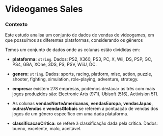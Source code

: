 # Videogames Sales
### Contexto

Este estudo analisa um conjunto de dados de vendas de videogames, em que possuímos as diferentes plataformas, considerando os gêneros

Temos um conjunto de dados onde as colunas estão divididas em:

- **plataforma:**  `string`. Dados: PS2, X360, PS3, PC, X, Wii, DS, PSP, GC, PS4, GBA, XOne, 3DS, PS, PSV, WiiU, DC. 
- **genero:** `string`. Dados: sports, racing, platform, misc, action, puzzle, shooter, fighting, simulation, role-playing, adventure, strategy.
- **empresa:** existem 278 empresas, podemos destacar as três com mais jogos produzidos são: Electronic Arts (971), Ubisoft (516), Activision 511.

- As colunas **vendasNorteAmericanas**, **vendasEuropa**, **vendasJapao**, **outrasVendas** e **vendasGlobais** se referem a pontuação de vendas dos jogos de um gênero específico em uma dada plataforma.
- **classificacaoCritica:** se refere à classificação dada pela crítica. Dados: bueno, excelente, malo, aceitável.

